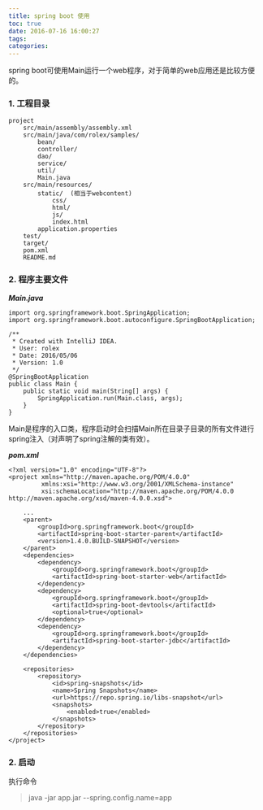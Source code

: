 ```yaml
---
title: spring boot 使用
toc: true
date: 2016-07-16 16:00:27
tags:
categories:
---
```



spring boot可使用Main运行一个web程序，对于简单的web应用还是比较方便的。

### 1. 工程目录
    project
        src/main/assembly/assembly.xml
        src/main/java/com/rolex/samples/
            bean/
            controller/
            dao/
            service/
            util/
            Main.java
        src/main/resources/
            static/  (相当于webcontent)
                css/
                html/
                js/
                index.html
            application.properties    
        test/
        target/
        pom.xml
        README.md

### 2. 程序主要文件     

***Main.java***
```
import org.springframework.boot.SpringApplication;
import org.springframework.boot.autoconfigure.SpringBootApplication;

/**
 * Created with IntelliJ IDEA.
 * User: rolex
 * Date: 2016/05/06
 * Version: 1.0
 */
@SpringBootApplication
public class Main {
    public static void main(String[] args) {
        SpringApplication.run(Main.class, args);
    }
}
```
Main是程序的入口类，程序启动时会扫描Main所在目录子目录的所有文件进行spring注入（对声明了spring注解的类有效）。

***pom.xml***
```
<?xml version="1.0" encoding="UTF-8"?>
<project xmlns="http://maven.apache.org/POM/4.0.0"
         xmlns:xsi="http://www.w3.org/2001/XMLSchema-instance"
         xsi:schemaLocation="http://maven.apache.org/POM/4.0.0 http://maven.apache.org/xsd/maven-4.0.0.xsd">

    ...     
    <parent>
        <groupId>org.springframework.boot</groupId>
        <artifactId>spring-boot-starter-parent</artifactId>
        <version>1.4.0.BUILD-SNAPSHOT</version>
    </parent>
    <dependencies>
        <dependency>
            <groupId>org.springframework.boot</groupId>
            <artifactId>spring-boot-starter-web</artifactId>
        </dependency>
        <dependency>
            <groupId>org.springframework.boot</groupId>
            <artifactId>spring-boot-devtools</artifactId>
            <optional>true</optional>
        </dependency>
        <dependency>
            <groupId>org.springframework.boot</groupId>
            <artifactId>spring-boot-starter-jdbc</artifactId>
        </dependency>
    </dependencies>

    <repositories>
        <repository>
            <id>spring-snapshots</id>
            <name>Spring Snapshots</name>
            <url>https://repo.spring.io/libs-snapshot</url>
            <snapshots>
                <enabled>true</enabled>
            </snapshots>
        </repository>
    </repositories>
</project>
```

### 2. 启动

执行命令
>java -jar app.jar --spring.config.name=app
